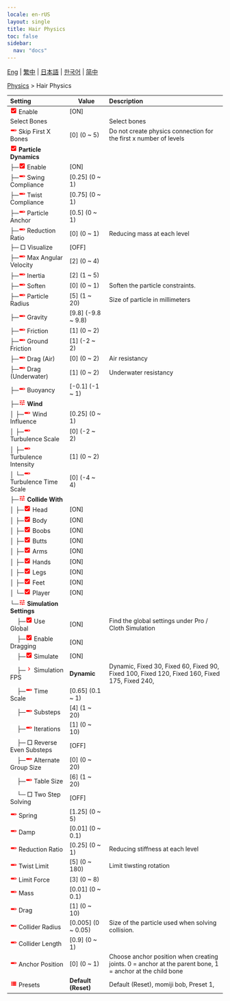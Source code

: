 ```yaml
---
locale: en-rUS
layout: single
title: Hair Physics
toc: false
sidebar:
  nav: "docs"
---
```

[Eng](/dancexr/menu/2025.4/actor/hair_physics) | [繁中](/tw/dancexr/menu/2025.4/actor/hair_physics) | [日本語](/jp/dancexr/menu/2025.4/actor/hair_physics) | [한국어](/kr/dancexr/menu/2025.4/actor/hair_physics) | [简中](/zh/dancexr/menu/2025.4/actor/hair_physics)

[Physics](../menu#Physics) > Hair Physics



| Setting | Value | Description |
| :--- | --- | :--- |
| <img src="/images/icon/ic_check_on.png" alt="check on icon"/> Enable| [ON] | 
|  Select Bones|| Select bones
| <img src="/images/icon/ic_slider.png" alt="slider icon"/> Skip First X Bones| [0] (0 ~ 5) | Do not create physics connection for the first x number of levels
| <img src="/images/icon/ic_check_on.png" alt="check on icon"/> <b>Particle Dynamics</b>| | 
| ├─<img src="/images/icon/ic_check_on.png" alt="check on icon"/> Enable| [ON] | 
| ├─<img src="/images/icon/ic_slider.png" alt="slider icon"/> Swing Compliance| [0.25] (0 ~ 1) | 
| ├─<img src="/images/icon/ic_slider.png" alt="slider icon"/> Twist Compliance| [0.75] (0 ~ 1) | 
| ├─<img src="/images/icon/ic_slider.png" alt="slider icon"/> Particle Anchor| [0.5] (0 ~ 1) | 
| ├─<img src="/images/icon/ic_slider.png" alt="slider icon"/> Reduction Ratio| [0] (0 ~ 1) | Reducing mass at each level
| ├─ □ Visualize| [OFF] | 
| ├─<img src="/images/icon/ic_slider.png" alt="slider icon"/> Max Angular Velocity| [2] (0 ~ 4) | 
| ├─<img src="/images/icon/ic_slider.png" alt="slider icon"/> Inertia| [2] (1 ~ 5) | 
| ├─<img src="/images/icon/ic_slider.png" alt="slider icon"/> Soften| [0] (0 ~ 1) | Soften the particle constraints.
| ├─<img src="/images/icon/ic_slider.png" alt="slider icon"/> Particle Radius| [5] (1 ~ 20) | Size of particle in millimeters
| ├─<img src="/images/icon/ic_slider.png" alt="slider icon"/> Gravity| [9.8] (-9.8 ~ 9.8) | 
| ├─<img src="/images/icon/ic_slider.png" alt="slider icon"/> Friction| [1] (0 ~ 2) | 
| ├─<img src="/images/icon/ic_slider.png" alt="slider icon"/> Ground Friction| [1] (-2 ~ 2) | 
| ├─<img src="/images/icon/ic_slider.png" alt="slider icon"/> Drag (Air)| [0] (0 ~ 2) | Air resistancy
| ├─<img src="/images/icon/ic_slider.png" alt="slider icon"/> Drag (Underwater)| [1] (0 ~ 2) | Underwater resistancy
| ├─<img src="/images/icon/ic_slider.png" alt="slider icon"/> Buoyancy| [-0.1] (-1 ~ 1) | 
| ├─<img src="/images/icon/ic_tune.png" alt="tune icon"/> <b>Wind</b>| | 
| │ ├─<img src="/images/icon/ic_slider.png" alt="slider icon"/> Wind Influence| [0.25] (0 ~ 1) | 
| │ ├─<img src="/images/icon/ic_slider.png" alt="slider icon"/> Turbulence Scale| [0] (-2 ~ 2) | 
| │ ├─<img src="/images/icon/ic_slider.png" alt="slider icon"/> Turbulence Intensity| [1] (0 ~ 2) | 
| │ └─<img src="/images/icon/ic_slider.png" alt="slider icon"/> Turbulence Time Scale| [0] (-4 ~ 4) | 
| ├─<img src="/images/icon/ic_tune.png" alt="tune icon"/> <b>Collide With</b>| | 
| │ ├─<img src="/images/icon/ic_check_on.png" alt="check on icon"/> Head| [ON] | 
| │ ├─<img src="/images/icon/ic_check_on.png" alt="check on icon"/> Body| [ON] | 
| │ ├─<img src="/images/icon/ic_check_on.png" alt="check on icon"/> Boobs| [ON] | 
| │ ├─<img src="/images/icon/ic_check_on.png" alt="check on icon"/> Butts| [ON] | 
| │ ├─<img src="/images/icon/ic_check_on.png" alt="check on icon"/> Arms| [ON] | 
| │ ├─<img src="/images/icon/ic_check_on.png" alt="check on icon"/> Hands| [ON] | 
| │ ├─<img src="/images/icon/ic_check_on.png" alt="check on icon"/> Legs| [ON] | 
| │ ├─<img src="/images/icon/ic_check_on.png" alt="check on icon"/> Feet| [ON] | 
| │ └─<img src="/images/icon/ic_check_on.png" alt="check on icon"/> Player| [ON] | 
| └─<img src="/images/icon/ic_tune.png" alt="tune icon"/> <b>Simulation Settings</b>| | 
| <img src="/images/icon/ic_space.png"/>├─<img src="/images/icon/ic_check_on.png" alt="check on icon"/> Use Global| [ON] | Find the global settings under Pro / Cloth Simulation
| <img src="/images/icon/ic_space.png"/>├─<img src="/images/icon/ic_check_on.png" alt="check on icon"/> Enable Dragging| [ON] | 
| <img src="/images/icon/ic_space.png"/>├─<img src="/images/icon/ic_check_on.png" alt="check on icon"/> Simulate| [ON] | 
| <img src="/images/icon/ic_space.png"/>├─<img src="/images/icon/ic_chevron.png" alt="chevron icon"/> Simulation FPS| **Dynamic** | Dynamic, Fixed 30, Fixed 60, Fixed 90, Fixed 100, Fixed 120, Fixed 160, Fixed 175, Fixed 240,  |
| <img src="/images/icon/ic_space.png"/>├─<img src="/images/icon/ic_slider.png" alt="slider icon"/> Time Scale| [0.65] (0.1 ~ 1) | 
| <img src="/images/icon/ic_space.png"/>├─<img src="/images/icon/ic_slider.png" alt="slider icon"/> Substeps| [4] (1 ~ 20) | 
| <img src="/images/icon/ic_space.png"/>├─<img src="/images/icon/ic_slider.png" alt="slider icon"/> Iterations| [1] (0 ~ 10) | 
| <img src="/images/icon/ic_space.png"/>├─ □ Reverse Even Substeps| [OFF] | 
| <img src="/images/icon/ic_space.png"/>├─<img src="/images/icon/ic_slider.png" alt="slider icon"/> Alternate Group Size| [0] (0 ~ 20) | 
| <img src="/images/icon/ic_space.png"/>├─<img src="/images/icon/ic_slider.png" alt="slider icon"/> Table Size| [6] (1 ~ 20) | 
| <img src="/images/icon/ic_space.png"/>└─ □ Two Step Solving| [OFF] | 
| <img src="/images/icon/ic_slider.png" alt="slider icon"/> Spring| [1.25] (0 ~ 5) | 
| <img src="/images/icon/ic_slider.png" alt="slider icon"/> Damp| [0.01] (0 ~ 0.1) | 
| <img src="/images/icon/ic_slider.png" alt="slider icon"/> Reduction Ratio| [0.25] (0 ~ 1) | Reducing stiffness at each level
| <img src="/images/icon/ic_slider.png" alt="slider icon"/> Twist Limit| [5] (0 ~ 180) | Limit tiwsting rotation
| <img src="/images/icon/ic_slider.png" alt="slider icon"/> Limit Force| [3] (0 ~ 8) | 
| <img src="/images/icon/ic_slider.png" alt="slider icon"/> Mass| [0.01] (0 ~ 0.1) | 
| <img src="/images/icon/ic_slider.png" alt="slider icon"/> Drag| [1] (0 ~ 10) | 
| <img src="/images/icon/ic_slider.png" alt="slider icon"/> Collider Radius| [0.005] (0 ~ 0.05) | Size of the particle used when solving collision.
| <img src="/images/icon/ic_slider.png" alt="slider icon"/> Collider Length| [0.9] (0 ~ 1) | 
| <img src="/images/icon/ic_slider.png" alt="slider icon"/> Anchor Position| [0] (0 ~ 1) | Choose anchor position when creating joints. 0 = anchor at the parent bone, 1 = anchor at the child bone
| <img src="/images/icon/ic_list.png" alt="list icon"/> Presets| **Default (Reset)** | Default (Reset), momiji bob, Preset 1,  |
